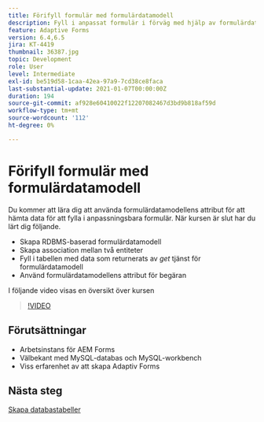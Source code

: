```yaml
---
title: Förifyll formulär med formulärdatamodell
description: Fyll i anpassat formulär i förväg med hjälp av formulärdatamodellens attribut för begäran
feature: Adaptive Forms
version: 6.4,6.5
jira: KT-4419
thumbnail: 36387.jpg
topic: Development
role: User
level: Intermediate
exl-id: be519d58-1caa-42ea-97a9-7cd38ce8faca
last-substantial-update: 2021-01-07T00:00:00Z
duration: 194
source-git-commit: af928e60410022f12207082467d3bd9b818af59d
workflow-type: tm+mt
source-wordcount: '112'
ht-degree: 0%

---
```


# Förifyll formulär med formulärdatamodell

Du kommer att lära dig att använda formulärdatamodellens attribut för att hämta data för att fylla i anpassningsbara formulär.
När kursen är slut har du lärt dig följande.

* Skapa RDBMS-baserad formulärdatamodell
* Skapa association mellan två entiteter
* Fyll i tabellen med data som returnerats av _get_ tjänst för formulärdatamodell
* Använd formulärdatamodellens attribut för begäran

I följande video visas en översikt över kursen
>[!VIDEO](https://video.tv.adobe.com/v/36387?quality=12&learn=on)

## Förutsättningar

* Arbetsinstans för AEM Forms
* Välbekant med MySQL-databas och MySQL-workbench
* Viss erfarenhet av att skapa Adaptiv Forms

## Nästa steg

[Skapa databastabeller](./create-database-tables.md)
